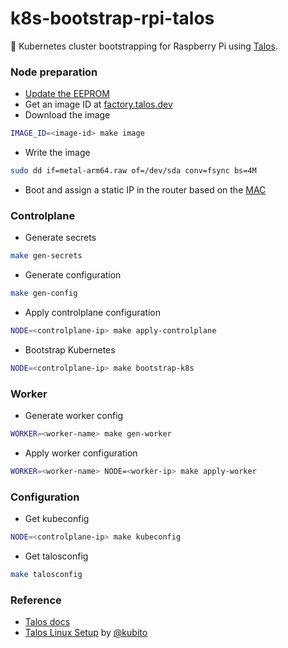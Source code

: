 # k8s-bootstrap-rpi-talos
🚀 Kubernetes cluster bootstrapping for Raspberry Pi using [Talos](https://www.talos.dev/).

### Node preparation

- [Update the EEPROM](https://www.talos.dev/v1.7/talos-guides/install/single-board-computers/rpi_generic/#updating-the-eeprom)
- Get an image ID at [factory.talos.dev](https://factory.talos.dev/)
- Download the image
```bash
IMAGE_ID=<image-id> make image
```
- Write the image
```bash
sudo dd if=metal-arm64.raw of=/dev/sda conv=fsync bs=4M
```
- Boot and assign a static IP in the router based on the [MAC](https://kubito.dev/posts/getting-pi-mac-address/)


### Controlplane

- Generate secrets
```bash
make gen-secrets
```
- Generate configuration
```bash
make gen-config
```
- Apply controlplane configuration
```bash
NODE=<controlplane-ip> make apply-controlplane
```
- Bootstrap Kubernetes
```bash
NODE=<controlplane-ip> make bootstrap-k8s
```

### Worker

- Generate worker config
```bash
WORKER=<worker-name> make gen-worker
```
- Apply worker configuration
```bash
WORKER=<worker-name> NODE=<worker-ip> make apply-worker
```

### Configuration

- Get kubeconfig
```bash
NODE=<controlplane-ip> make kubeconfig
```
- Get talosconfig
```bash
make talosconfig
```

### Reference
- [Talos docs](https://www.talos.dev/v1.7/)
- [Talos Linux Setup](https://kubito.dev/series/talos-linux-setup/) by [@kubito](https://kubito.dev/)